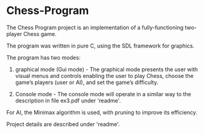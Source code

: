 # Chess-Program

The Chess Program project is an implementation of a fully-functioning two-player Chess game.

The program was written in pure C, using the SDL framework for graphics.

The program has two modes:

1. graphical mode (Gui mode) - The graphical mode presents the user with visual menus and controls enabling the user to play Chess, choose the game’s players (user or AI), and set the game’s difficulty.

2. Console mode - The console mode will operate in a similar way to the description in file ex3.pdf under 'readme'.

For AI, the Minimax algorithm is used, with pruning to improve its efficiency.


Project details are described under 'readme'.
